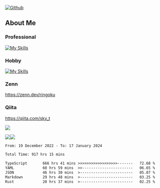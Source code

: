 [![Github](https://img.shields.io/github/followers/skyt-a?label=Follow&style=social)](https://github.com/skyt-a)

## About Me
### Professional
[![My Skills](https://skillicons.dev/icons?i=react,ts,js,nodejs,java,graphql,firebase,githubactions&theme=light)](https://skillicons.dev)
### Hobby
[![My Skills](https://skillicons.dev/icons?i=unity,rust,py&theme=light)](https://skillicons.dev)

### Zenn
https://zenn.dev/ringoku
### Qiita
https://qiita.com/sky_t


![](https://github-profile-summary-cards.vercel.app/api/cards/profile-details?username=skyt-a&theme=default)

![](https://github-profile-summary-cards.vercel.app/api/cards/repos-per-language?username=skyt-a&theme=default)![](https://github-profile-summary-cards.vercel.app/api/cards/stats?username=RinGoku&theme=default)

<!--START_SECTION:waka-->

```txt
From: 19 December 2022 - To: 17 January 2024

Total Time: 917 hrs 15 mins

TypeScript       666 hrs 41 mins >>>>>>>>>>>>>>>>>>-------   72.68 %
YAML             60 hrs 59 mins  >>-----------------------   06.65 %
JSON             46 hrs 30 mins  >------------------------   05.07 %
Markdown         29 hrs 48 mins  >------------------------   03.25 %
Rust             20 hrs 37 mins  >------------------------   02.25 %
```

<!--END_SECTION:waka-->
